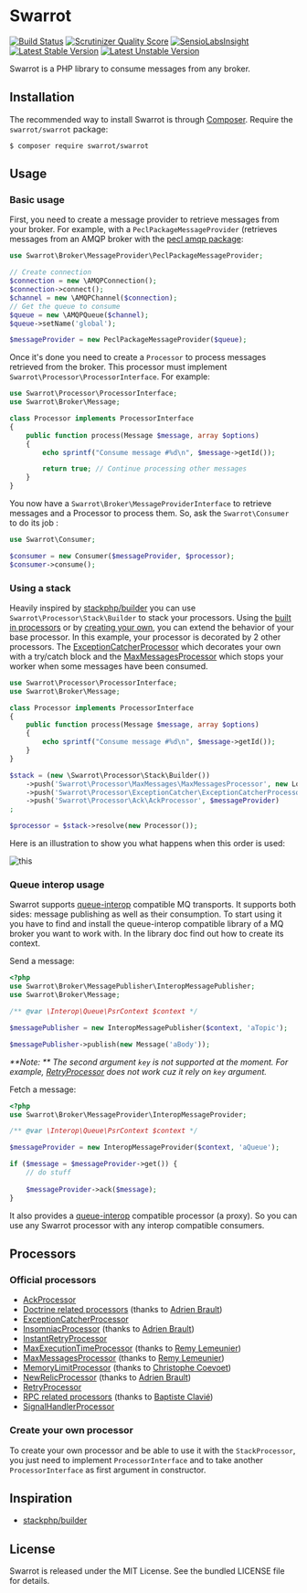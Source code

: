 # Swarrot

[![Build Status](https://travis-ci.org/swarrot/swarrot.png)](https://travis-ci.org/swarrot/swarrot)
[![Scrutinizer Quality Score](https://scrutinizer-ci.com/g/swarrot/swarrot/badges/quality-score.png?s=2c759b6224c762fc30a902d661b5512596060753)](https://scrutinizer-ci.com/g/swarrot/swarrot/)
[![SensioLabsInsight](https://insight.sensiolabs.com/projects/70007bd7-f9d8-460c-a35a-4e9fa1767ecb/mini.png)](https://insight.sensiolabs.com/projects/70007bd7-f9d8-460c-a35a-4e9fa1767ecb)
[![Latest Stable Version](https://poser.pugx.org/swarrot/swarrot/v/stable.svg)](https://packagist.org/packages/swarrot/swarrot)
[![Latest Unstable Version](https://poser.pugx.org/swarrot/swarrot/v/unstable.svg)](https://packagist.org/packages/swarrot/swarrot)

Swarrot is a PHP library to consume messages from any broker.

## Installation

The recommended way to install Swarrot is through
[Composer](http://getcomposer.org/). Require the `swarrot/swarrot` package:

    $ composer require swarrot/swarrot

## Usage

### Basic usage

First, you need to create a message provider to retrieve messages from your
broker. For example, with a `PeclPackageMessageProvider` (retrieves messages from
an AMQP broker with the [pecl amqp package](http://pecl.php.net/package/amqp):

```php
use Swarrot\Broker\MessageProvider\PeclPackageMessageProvider;

// Create connection
$connection = new \AMQPConnection();
$connection->connect();
$channel = new \AMQPChannel($connection);
// Get the queue to consume
$queue = new \AMQPQueue($channel);
$queue->setName('global');

$messageProvider = new PeclPackageMessageProvider($queue);
```

Once it's done you need to create a `Processor` to process messages retrieved
from the broker. This processor must implement
`Swarrot\Processor\ProcessorInterface`. For example:

```php
use Swarrot\Processor\ProcessorInterface;
use Swarrot\Broker\Message;

class Processor implements ProcessorInterface
{
    public function process(Message $message, array $options)
    {
        echo sprintf("Consume message #%d\n", $message->getId());

        return true; // Continue processing other messages
    }
}
```


You now have a `Swarrot\Broker\MessageProviderInterface` to retrieve messages
and a Processor to process them. So, ask the `Swarrot\Consumer` to do its job :

```php
use Swarrot\Consumer;

$consumer = new Consumer($messageProvider, $processor);
$consumer->consume();
```

### Using a stack

Heavily inspired by [stackphp/builder](https://github.com/stackphp/builder) you
can use `Swarrot\Processor\Stack\Builder` to stack your processors.
Using the [built in processors](#official-processors) or by [creating your
own](#create-your-own-processor), you can extend the behavior of your
base processor.
In this example, your processor is decorated by 2 other processors. The
[ExceptionCatcherProcessor](src/Swarrot/Processor/ExceptionCatcher/ExceptionCatcherProcessor.php)
which decorates your own with a try/catch block and the
[MaxMessagesProcessor](src/Swarrot/Processor/MaxMessages/MaxMessagesProcessor.php)
which stops your worker when some messages have been consumed.

```php
use Swarrot\Processor\ProcessorInterface;
use Swarrot\Broker\Message;

class Processor implements ProcessorInterface
{
    public function process(Message $message, array $options)
    {
        echo sprintf("Consume message #%d\n", $message->getId());
    }
}

$stack = (new \Swarrot\Processor\Stack\Builder())
    ->push('Swarrot\Processor\MaxMessages\MaxMessagesProcessor', new Logger())
    ->push('Swarrot\Processor\ExceptionCatcher\ExceptionCatcherProcessor')
    ->push('Swarrot\Processor\Ack\AckProcessor', $messageProvider)
;

$processor = $stack->resolve(new Processor());
```

Here is an illustration to show you what happens when this order is used:

![this](https://docs.google.com/drawings/d/1Ea_QJHo-9p7YW8l_by7S4NID0e-AGpXRzzitAlYY5Cc/pub?w=960&h=720)

### Queue interop usage

Swarrot supports [queue-interop](https://github.com/queue-interop/queue-interop) compatible MQ transports. 
It supports both sides: message publishing as well as their consumption. 
To start using it you have to find and install the queue-interop compatible library of a MQ broker you want to work with. 
In the library doc find out how to create its context. 

Send a message:

```php
<?php
use Swarrot\Broker\MessagePublisher\InteropMessagePublisher;
use Swarrot\Broker\Message;

/** @var \Interop\Queue\PsrContext $context */

$messagePublisher = new InteropMessagePublisher($context, 'aTopic');

$messagePublisher->publish(new Message('aBody'));
```

_**Note: ** The second argument `key` is not supported at the moment. For example, [RetryProcessor](https://github.com/swarrot/swarrot/tree/master/src/Swarrot/Processor/Retry) does not work cuz it rely on `key` argument._

Fetch a message:

```php
<?php
use Swarrot\Broker\MessageProvider\InteropMessageProvider;

/** @var \Interop\Queue\PsrContext $context */

$messageProvider = new InteropMessageProvider($context, 'aQueue');

if ($message = $messageProvider->get()) {
    // do stuff
    
    $messageProvider->ack($message);
}
```

It also provides a [queue-interop](https://github.com/swarrot/swarrot/blob/master/src/Swarrot/Processor/InteropProxyProcessor.php) compatible processor (a proxy). So you can use any Swarrot processor with any
interop compatible consumers.

## Processors

### Official processors

* [AckProcessor](src/Swarrot/Processor/Ack)
* [Doctrine related processors](src/Swarrot/Processor/Doctrine) (thanks to [Adrien Brault](https://github.com/adrienbrault))
* [ExceptionCatcherProcessor](src/Swarrot/Processor/ExceptionCatcher)
* [InsomniacProcessor](src/Swarrot/Processor/Insomniac) (thanks to [Adrien Brault](https://github.com/adrienbrault))
* [InstantRetryProcessor](src/Swarrot/Processor/InstantRetry)
* [MaxExecutionTimeProcessor](src/Swarrot/Processor/MaxExecutionTime) (thanks to [Remy Lemeunier](https://github.com/remyLemeunier))
* [MaxMessagesProcessor](src/Swarrot/Processor/MaxMessages) (thanks to [Remy Lemeunier](https://github.com/remyLemeunier))
* [MemoryLimitProcessor](src/Swarrot/Processor/MemoryLimit) (thanks to [Christophe Coevoet](https://github.com/stof))
* [NewRelicProcessor](src/Swarrot/Processor/NewRelic) (thanks to [Adrien Brault](https://github.com/adrienbrault))
* [RetryProcessor](src/Swarrot/Processor/Retry)
* [RPC related processors](src/Swarrot/Processor/RPC) (thanks to [Baptiste Clavié](https://github.com/Taluu))
* [SignalHandlerProcessor](src/Swarrot/Processor/SignalHandler)

### Create your own processor

To create your own processor and be able to use it with the `StackProcessor`, you
just need to implement `ProcessorInterface` and to take another
`ProcessorInterface` as first argument in constructor.

## Inspiration

* [stackphp/builder](https://github.com/stackphp/builder)

## License

Swarrot is released under the MIT License. See the bundled LICENSE file for details.
